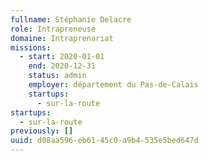 ```yaml
---
fullname: Stéphanie Delacre
role: Intrapreneuse
domaine: Intraprenariat
missions:
  - start: 2020-01-01
    end: 2020-12-31
    status: admin
    employer: département du Pas-de-Calais
    startups:
      - sur-la-route
startups:
  - sur-la-route
previously: []
uuid: d08aa596-eb61-45c0-a9b4-535e5bed647d
---
```

